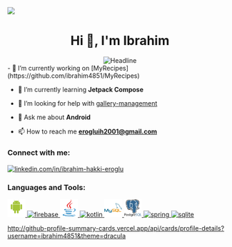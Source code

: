 ![](https://komarev.com/ghpvc/?username=ibrahim4851)
<h1 align="center">Hi 👋, I'm Ibrahim</h1>
<div align=center>
  <img src="https://readme-typing-svg.herokuapp.com?size=40&duration=3000&color=30DC72&center=true&vCenter=true&width=800&height=100&lines=I'm+an+Android+Developer;I'm+a+Backend+Developer;I'm+a+Problem+Solver" alt="Headline" />
</div>
- 🔭 I’m currently working on [MyRecipes](https://github.com/ibrahim4851/MyRecipes)

- 🌱 I’m currently learning **Jetpack Compose**

- 🤝 I’m looking for help with [gallery-management](https://github.com/ibrahim4851/gallery-management)

- 💬 Ask me about **Android**

- 📫 How to reach me **erogluih2001@gmail.com**

<h3 align="left">Connect with me:</h3>
<p align="left">
<a href="https://linkedin.com/in/ibrahim-hakki-eroglu" target="blank"><img align="center" src="https://raw.githubusercontent.com/rahuldkjain/github-profile-readme-generator/master/src/images/icons/Social/linked-in-alt.svg" alt="linkedin.com/in/ibrahim-hakki-eroglu" height="30" width="40" /></a>
</p>

<h3 align="left">Languages and Tools:</h3>
<p align="left"> <a href="https://developer.android.com" target="_blank" rel="noreferrer"> <img src="https://raw.githubusercontent.com/devicons/devicon/master/icons/android/android-original-wordmark.svg" alt="android" width="40" height="40"/> </a> <a href="https://firebase.google.com/" target="_blank" rel="noreferrer"> <img src="https://www.vectorlogo.zone/logos/firebase/firebase-icon.svg" alt="firebase" width="40" height="40"/> </a> <a href="https://www.java.com" target="_blank" rel="noreferrer"> <img src="https://raw.githubusercontent.com/devicons/devicon/master/icons/java/java-original.svg" alt="java" width="40" height="40"/> </a> <a href="https://kotlinlang.org" target="_blank" rel="noreferrer"> <img src="https://www.vectorlogo.zone/logos/kotlinlang/kotlinlang-icon.svg" alt="kotlin" width="40" height="40"/> </a> <a href="https://www.mysql.com/" target="_blank" rel="noreferrer"> <img src="https://raw.githubusercontent.com/devicons/devicon/master/icons/mysql/mysql-original-wordmark.svg" alt="mysql" width="40" height="40"/> </a> <a href="https://www.postgresql.org" target="_blank" rel="noreferrer"> <img src="https://raw.githubusercontent.com/devicons/devicon/master/icons/postgresql/postgresql-original-wordmark.svg" alt="postgresql" width="40" height="40"/> </a> <a href="https://spring.io/" target="_blank" rel="noreferrer"> <img src="https://www.vectorlogo.zone/logos/springio/springio-icon.svg" alt="spring" width="40" height="40"/> </a> <a href="https://www.sqlite.org/" target="_blank" rel="noreferrer"> <img src="https://www.vectorlogo.zone/logos/sqlite/sqlite-icon.svg" alt="sqlite" width="40" height="40"/> </a> </p>


http://github-profile-summary-cards.vercel.app/api/cards/profile-details?username=ibrahim4851&theme=dracula
